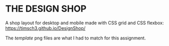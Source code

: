 # THE DESIGN SHOP

A shop layout for desktop and mobile made with CSS grid and CSS flexbox: https://timsch3.github.io/DesignShop/

The *template* png files are what I had to match for this assignment.
